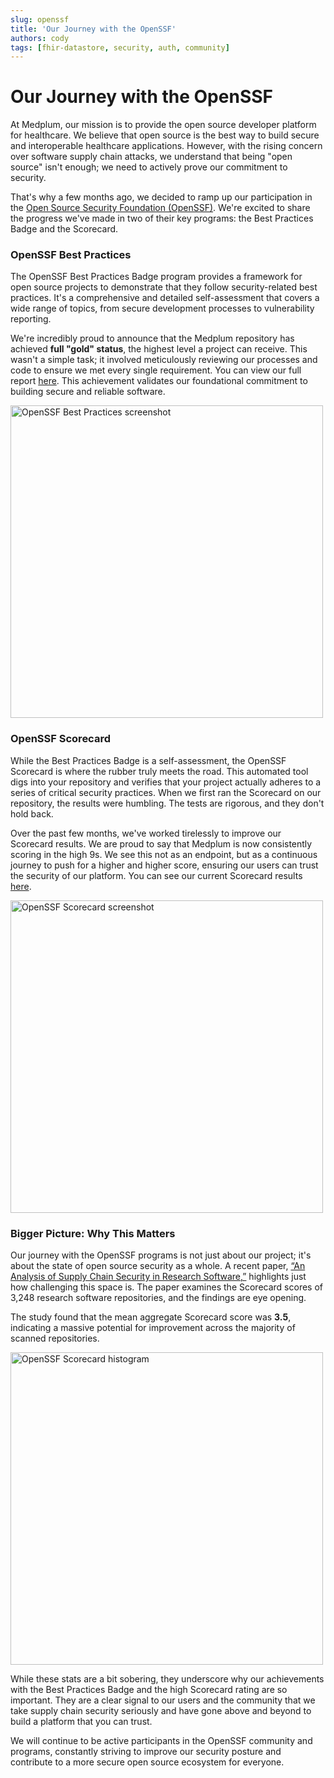 ```yaml
---
slug: openssf
title: 'Our Journey with the OpenSSF'
authors: cody
tags: [fhir-datastore, security, auth, community]
---
```


# Our Journey with the OpenSSF

At Medplum, our mission is to provide the open source developer platform for healthcare. We believe that open source is the best way to build secure and interoperable healthcare applications. However, with the rising concern over software supply chain attacks, we understand that being "open source" isn't enough; we need to actively prove our commitment to security.

That's why a few months ago, we decided to ramp up our participation in the [Open Source Security Foundation (OpenSSF)](https://openssf.org/). We're excited to share the progress we've made in two of their key programs: the Best Practices Badge and the Scorecard.

<!--truncate-->

### OpenSSF Best Practices

The OpenSSF Best Practices Badge program provides a framework for open source projects to demonstrate that they follow security-related best practices. It's a comprehensive and detailed self-assessment that covers a wide range of topics, from secure development processes to vulnerability reporting.

We're incredibly proud to announce that the Medplum repository has achieved **full "gold" status**, the highest level a project can receive. This wasn't a simple task; it involved meticulously reviewing our processes and code to ensure we met every single requirement. You can view our full report [here](https://www.bestpractices.dev/en/projects/10900). This achievement validates our foundational commitment to building secure and reliable software.

<a href="https://www.bestpractices.dev/en/projects/10900" target="_blank"><img src="/img/compliance/openssf-best-practices-screenshot.webp" alt="OpenSSF Best Practices screenshot" width="500" /></a>

### OpenSSF Scorecard

While the Best Practices Badge is a self-assessment, the OpenSSF Scorecard is where the rubber truly meets the road. This automated tool digs into your repository and verifies that your project actually adheres to a series of critical security practices. When we first ran the Scorecard on our repository, the results were humbling. The tests are rigorous, and they don't hold back.

Over the past few months, we've worked tirelessly to improve our Scorecard results. We are proud to say that Medplum is now consistently scoring in the high 9s. We see this not as an endpoint, but as a continuous journey to push for a higher and higher score, ensuring our users can trust the security of our platform. You can see our current Scorecard results [here](https://scorecard.dev/viewer/?uri=github.com/medplum/medplum).

<a href="https://scorecard.dev/viewer/?uri=github.com/medplum/medplum" target="_blank"><img src="/img/compliance/openssf-scorecard-screenshot.webp" alt="OpenSSF Scorecard screenshot" width="500" /></a>

### Bigger Picture: Why This Matters

Our journey with the OpenSSF programs is not just about our project; it's about the state of open source security as a whole. A recent paper, [“An Analysis of Supply Chain Security in Research Software,”](https://arxiv.org/pdf/2508.03856) highlights just how challenging this space is. The paper examines the Scorecard scores of 3,248 research software repositories, and the findings are eye opening.

The study found that the mean aggregate Scorecard score was **3.5**, indicating a massive potential for improvement across the majority of scanned repositories.

<a href="https://arxiv.org/pdf/2508.03856" target="_blank"><img src="/img/compliance/openssf-histogram.webp" alt="OpenSSF Scorecard histogram" width="500" /></a>

While these stats are a bit sobering, they underscore why our achievements with the Best Practices Badge and the high Scorecard rating are so important. They are a clear signal to our users and the community that we take supply chain security seriously and have gone above and beyond to build a platform that you can trust.

We will continue to be active participants in the OpenSSF community and programs, constantly striving to improve our security posture and contribute to a more secure open source ecosystem for everyone.
